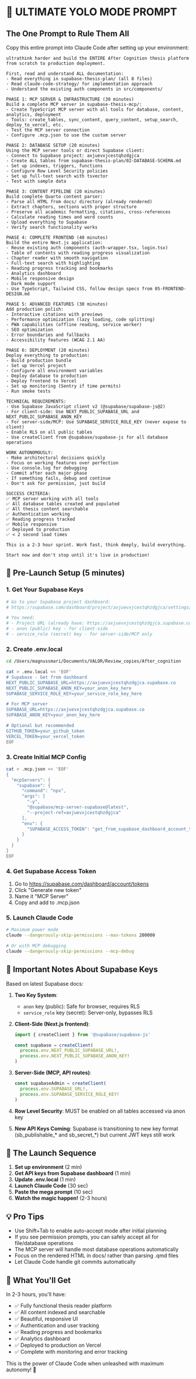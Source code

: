 # 🚀 ULTIMATE YOLO MODE PROMPT

## The One Prompt to Rule Them All

Copy this entire prompt into Claude Code after setting up your environment:

```
ultrathink harder and build the ENTIRE After Cognition thesis platform from scratch to production deployment.

First, read and understand ALL documentation:
- Read everything in supabase-thesis-plan/ (all 8 files)
- Read claude-code-strategy/ for implementation approach
- Understand the existing auth components in src/components/

PHASE 1: MCP SERVER & INFRASTRUCTURE (30 minutes)
Build a complete MCP server in supabase-thesis-mcp/:
- Create TypeScript MCP server with all tools for database, content, analytics, deployment
- Tools: create_tables, sync_content, query_content, setup_search, deploy_to_vercel, etc.
- Test the MCP server connection
- Configure .mcp.json to use the custom server

PHASE 2: DATABASE SETUP (20 minutes)
Using the MCP server tools or direct Supabase client:
- Connect to Supabase project: axjuevxjcestqhzdgjca
- Create ALL tables from supabase-thesis-plan/02-DATABASE-SCHEMA.md
- Set up indexes, triggers, functions
- Configure Row Level Security policies
- Set up full-text search with tsvector
- Test with sample data

PHASE 3: CONTENT PIPELINE (20 minutes)
Build complete Quarto content parser:
- Parse all HTML from docs/ directory (already rendered)
- Extract chapters, sections with proper structure
- Preserve all academic formatting, citations, cross-references
- Calculate reading times and word counts
- Upload everything to Supabase
- Verify search functionality works

PHASE 4: COMPLETE FRONTEND (40 minutes)
Build the entire Next.js application:
- Reuse existing auth components (auth-wrapper.tsx, login.tsx)
- Table of contents with reading progress visualization
- Chapter reader with smooth navigation
- Full-text search with highlighting
- Reading progress tracking and bookmarks
- Analytics dashboard
- Mobile responsive design
- Dark mode support
- Use TypeScript, Tailwind CSS, follow design specs from 05-FRONTEND-DESIGN.md

PHASE 5: ADVANCED FEATURES (30 minutes)
Add production polish:
- Interactive citations with previews
- Performance optimization (lazy loading, code splitting)
- PWA capabilities (offline reading, service worker)
- SEO optimization
- Error boundaries and fallbacks
- Accessibility features (WCAG 2.1 AA)

PHASE 6: DEPLOYMENT (20 minutes)
Deploy everything to production:
- Build production bundle
- Set up Vercel project
- Configure all environment variables
- Deploy database to production
- Deploy frontend to Vercel
- Set up monitoring (Sentry if time permits)
- Run smoke tests

TECHNICAL REQUIREMENTS:
- Use Supabase JavaScript client v2 (@supabase/supabase-js@2)
- For client-side: Use NEXT_PUBLIC_SUPABASE_URL and NEXT_PUBLIC_SUPABASE_ANON_KEY
- For server-side/MCP: Use SUPABASE_SERVICE_ROLE_KEY (never expose to client)
- Enable RLS on all public tables
- Use createClient from @supabase/supabase-js for all database operations

WORK AUTONOMOUSLY:
- Make architectural decisions quickly
- Focus on working features over perfection
- Use console.log for debugging
- Commit after each major phase
- If something fails, debug and continue
- Don't ask for permission, just build

SUCCESS CRITERIA:
✅ MCP server working with all tools
✅ All database tables created and populated
✅ All thesis content searchable
✅ Authentication working
✅ Reading progress tracked
✅ Mobile responsive
✅ Deployed to production
✅ < 2 second load times

This is a 2-3 hour sprint. Work fast, think deeply, build everything.

Start now and don't stop until it's live in production!
```

## 🔧 Pre-Launch Setup (5 minutes)

### 1. Get Your Supabase Keys
```bash
# Go to your Supabase project dashboard:
# https://supabase.com/dashboard/project/axjuevxjcestqhzdgjca/settings/api

# You need:
# - Project URL (already have: https://axjuevxjcestqhzdgjca.supabase.co)
# - anon (public) key - for client-side
# - service_role (secret) key - for server-side/MCP only
```

### 2. Create .env.local
```bash
cd /Users/magnussmari/Documents/VALOR/Review_copies/After_cognition

cat > .env.local << 'EOF'
# Supabase - Get from dashboard
NEXT_PUBLIC_SUPABASE_URL=https://axjuevxjcestqhzdgjca.supabase.co
NEXT_PUBLIC_SUPABASE_ANON_KEY=your_anon_key_here
SUPABASE_SERVICE_ROLE_KEY=your_service_role_key_here

# For MCP server
SUPABASE_URL=https://axjuevxjcestqhzdgjca.supabase.co
SUPABASE_ANON_KEY=your_anon_key_here

# Optional but recommended
GITHUB_TOKEN=your_github_token
VERCEL_TOKEN=your_vercel_token
EOF
```

### 3. Create Initial MCP Config
```bash
cat > .mcp.json << 'EOF'
{
  "mcpServers": {
    "supabase": {
      "command": "npx",
      "args": [
        "-y",
        "@supabase/mcp-server-supabase@latest",
        "--project-ref=axjuevxjcestqhzdgjca"
      ],
      "env": {
        "SUPABASE_ACCESS_TOKEN": "get_from_supabase_dashboard_account_tokens"
      }
    }
  }
}
EOF
```

### 4. Get Supabase Access Token
1. Go to https://supabase.com/dashboard/account/tokens
2. Click "Generate new token"
3. Name it "MCP Server"
4. Copy and add to .mcp.json

### 5. Launch Claude Code
```bash
# Maximum power mode
claude --dangerously-skip-permissions --max-tokens 200000

# Or with MCP debugging
claude --dangerously-skip-permissions --mcp-debug
```

## 🎯 Important Notes About Supabase Keys

Based on latest Supabase docs:

1. **Two Key System**:
   - `anon` key (public): Safe for browser, requires RLS
   - `service_role` key (secret): Server-only, bypasses RLS

2. **Client-Side (Next.js frontend)**:
   ```typescript
   import { createClient } from '@supabase/supabase-js'
   
   const supabase = createClient(
     process.env.NEXT_PUBLIC_SUPABASE_URL!,
     process.env.NEXT_PUBLIC_SUPABASE_ANON_KEY!
   )
   ```

3. **Server-Side (MCP, API routes)**:
   ```typescript
   const supabaseAdmin = createClient(
     process.env.SUPABASE_URL!,
     process.env.SUPABASE_SERVICE_ROLE_KEY!
   )
   ```

4. **Row Level Security**: MUST be enabled on all tables accessed via anon key

5. **New API Keys Coming**: Supabase is transitioning to new key format (sb_publishable_* and sb_secret_*) but current JWT keys still work

## 🚀 The Launch Sequence

1. **Set up environment** (2 min)
2. **Get API keys from Supabase dashboard** (1 min)
3. **Update .env.local** (1 min)
4. **Launch Claude Code** (30 sec)
5. **Paste the mega prompt** (10 sec)
6. **Watch the magic happen!** (2-3 hours)

## 💡 Pro Tips

- Use Shift+Tab to enable auto-accept mode after initial planning
- If you see permission prompts, you can safely accept all for file/database operations
- The MCP server will handle most database operations automatically
- Focus on the rendered HTML in docs/ rather than parsing .qmd files
- Let Claude Code handle git commits automatically

## 🎉 What You'll Get

In 2-3 hours, you'll have:
- ✅ Fully functional thesis reader platform
- ✅ All content indexed and searchable
- ✅ Beautiful, responsive UI
- ✅ Authentication and user tracking
- ✅ Reading progress and bookmarks
- ✅ Analytics dashboard
- ✅ Deployed to production on Vercel
- ✅ Complete with monitoring and error tracking

This is the power of Claude Code when unleashed with maximum autonomy! 🚀
